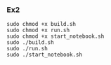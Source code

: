 ### Ex2
```commandline
sudo chmod +x build.sh
sudo chmod +x run.sh
sudo chmod +x start_notebook.sh
sudo ./build.sh
sudo ./run.sh
sudo ./start_notebook.sh
```